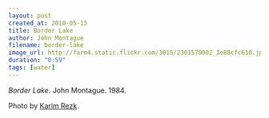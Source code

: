```yaml
---
layout: post
created_at: 2010-05-13
title: Border Lake
author: John Montague
filename: border-lake
image_url: http://farm4.static.flickr.com/3015/2301570002_2e88cfc610.jpg
duration: "0:59"
tags: [water]
---
```


_Border Lake_.  John Montague.  1984.

Photo by [Karim Rezk](http://www.flickr.com/photos/krezk/2301570002/).
